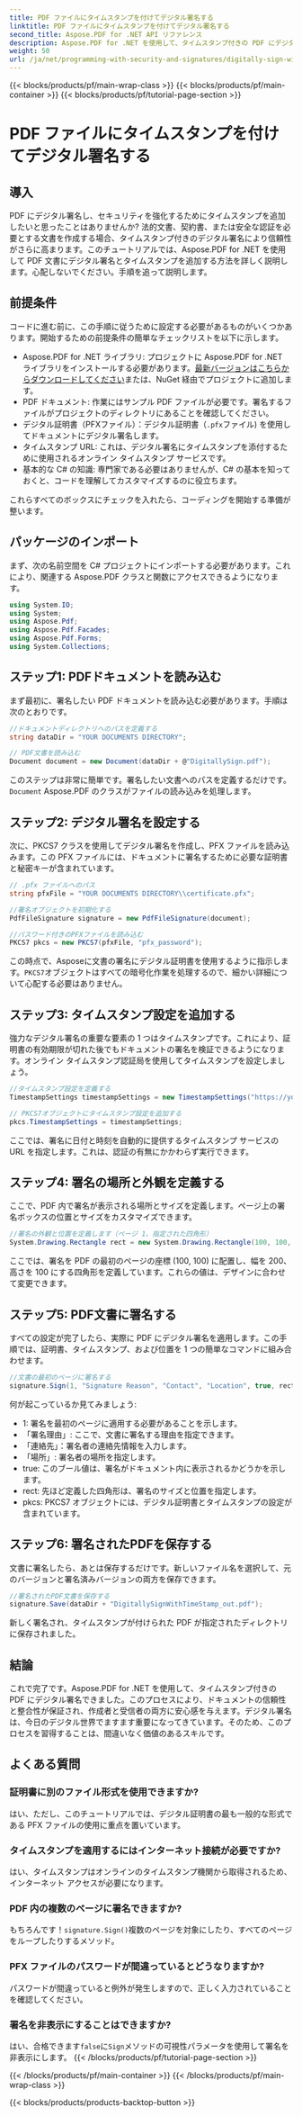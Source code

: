 ```yaml
---
title: PDF ファイルにタイムスタンプを付けてデジタル署名する
linktitle: PDF ファイルにタイムスタンプを付けてデジタル署名する
second_title: Aspose.PDF for .NET API リファレンス
description: Aspose.PDF for .NET を使用して、タイムスタンプ付きの PDF にデジタル署名する方法を学びます。このステップ バイ ステップ ガイドでは、前提条件、証明書の設定、タイムスタンプなどについて説明します。
weight: 50
url: /ja/net/programming-with-security-and-signatures/digitally-sign-with-time-stamp/
---
```


{{< blocks/products/pf/main-wrap-class >}}
{{< blocks/products/pf/main-container >}}
{{< blocks/products/pf/tutorial-page-section >}}

# PDF ファイルにタイムスタンプを付けてデジタル署名する

## 導入

PDF にデジタル署名し、セキュリティを強化するためにタイムスタンプを追加したいと思ったことはありませんか? 法的文書、契約書、または安全な認証を必要とする文書を作成する場合、タイムスタンプ付きのデジタル署名により信頼性がさらに高まります。このチュートリアルでは、Aspose.PDF for .NET を使用して PDF 文書にデジタル署名とタイムスタンプを追加する方法を詳しく説明します。心配しないでください。手順を追って説明します。

## 前提条件

コードに進む前に、この手順に従うために設定する必要があるものがいくつかあります。開始するための前提条件の簡単なチェックリストを以下に示します。

-  Aspose.PDF for .NET ライブラリ: プロジェクトに Aspose.PDF for .NET ライブラリをインストールする必要があります。[最新バージョンはこちらからダウンロードしてください](https://releases.aspose.com/pdf/net/)または、NuGet 経由でプロジェクトに追加します。
- PDF ドキュメント: 作業にはサンプル PDF ファイルが必要です。署名するファイルがプロジェクトのディレクトリにあることを確認してください。
- デジタル証明書（PFXファイル）：デジタル証明書（`.pfx`ファイル) を使用してドキュメントにデジタル署名します。
- タイムスタンプ URL: これは、デジタル署名にタイムスタンプを添付するために使用されるオンライン タイムスタンプ サービスです。 
- 基本的な C# の知識: 専門家である必要はありませんが、C# の基本を知っておくと、コードを理解してカスタマイズするのに役立ちます。

これらすべてのボックスにチェックを入れたら、コーディングを開始する準備が整います。

## パッケージのインポート

まず、次の名前空間を C# プロジェクトにインポートする必要があります。これにより、関連する Aspose.PDF クラスと関数にアクセスできるようになります。

```csharp
using System.IO;
using System;
using Aspose.Pdf;
using Aspose.Pdf.Facades;
using Aspose.Pdf.Forms;
using System.Collections;
```

## ステップ1: PDFドキュメントを読み込む

まず最初に、署名したい PDF ドキュメントを読み込む必要があります。手順は次のとおりです。

```csharp
//ドキュメントディレクトリへのパスを定義する
string dataDir = "YOUR DOCUMENTS DIRECTORY";

// PDF文書を読み込む
Document document = new Document(dataDir + @"DigitallySign.pdf");
```

このステップは非常に簡単です。署名したい文書へのパスを定義するだけです。`Document` Aspose.PDF のクラスがファイルの読み込みを処理します。

## ステップ2: デジタル署名を設定する

次に、PKCS7 クラスを使用してデジタル署名を作成し、PFX ファイルを読み込みます。この PFX ファイルには、ドキュメントに署名するために必要な証明書と秘密キーが含まれています。

```csharp
// .pfx ファイルへのパス
string pfxFile = "YOUR DOCUMENTS DIRECTORY\\certificate.pfx";

//署名オブジェクトを初期化する
PdfFileSignature signature = new PdfFileSignature(document);

//パスワード付きのPFXファイルを読み込む
PKCS7 pkcs = new PKCS7(pfxFile, "pfx_password");
```

この時点で、Asposeに文書の署名にデジタル証明書を使用するように指示します。`PKCS7`オブジェクトはすべての暗号化作業を処理するので、細かい詳細について心配する必要はありません。

## ステップ3: タイムスタンプ設定を追加する

強力なデジタル署名の重要な要素の 1 つはタイムスタンプです。これにより、証明書の有効期限が切れた後でもドキュメントの署名を検証できるようになります。オンライン タイムスタンプ認証局を使用してタイムスタンプを設定しましょう。

```csharp
//タイムスタンプ設定を定義する
TimestampSettings timestampSettings = new TimestampSettings("https://your_timestamp_url", "ユーザー:パスワード");

// PKCS7オブジェクトにタイムスタンプ設定を追加する
pkcs.TimestampSettings = timestampSettings;
```

ここでは、署名に日付と時刻を自動的に提供するタイムスタンプ サービスの URL を指定します。これは、認証の有無にかかわらず実行できます。

## ステップ4: 署名の場所と外観を定義する

ここで、PDF 内で署名が表示される場所とサイズを定義します。ページ上の署名ボックスの位置とサイズをカスタマイズできます。

```csharp
//署名の外観と位置を定義します（ページ 1、指定された四角形）
System.Drawing.Rectangle rect = new System.Drawing.Rectangle(100, 100, 200, 100);
```

ここでは、署名を PDF の最初のページの座標 (100, 100) に配置し、幅を 200、高さを 100 にする四角形を定義しています。これらの値は、デザインに合わせて変更できます。

## ステップ5: PDF文書に署名する

すべての設定が完了したら、実際に PDF にデジタル署名を適用します。この手順では、証明書、タイムスタンプ、および位置を 1 つの簡単なコマンドに組み合わせます。

```csharp
//文書の最初のページに署名する
signature.Sign(1, "Signature Reason", "Contact", "Location", true, rect, pkcs);
```

何が起こっているか見てみましょう:
- 1: 署名を最初のページに適用する必要があることを示します。
- 「署名理由」: ここで、文書に署名する理由を指定できます。
- 「連絡先」：署名者の連絡先情報を入力します。
- 「場所」: 署名者の場所を指定します。
- true: このブール値は、署名がドキュメント内に表示されるかどうかを示します。
- rect: 先ほど定義した四角形は、署名のサイズと位置を指定します。
- pkcs: PKCS7 オブジェクトには、デジタル証明書とタイムスタンプの設定が含まれています。

## ステップ6: 署名されたPDFを保存する

文書に署名したら、あとは保存するだけです。新しいファイル名を選択して、元のバージョンと署名済みバージョンの両方を保存できます。

```csharp
//署名されたPDF文書を保存する
signature.Save(dataDir + "DigitallySignWithTimeStamp_out.pdf");
```

新しく署名され、タイムスタンプが付けられた PDF が指定されたディレクトリに保存されました。

## 結論

これで完了です。Aspose.PDF for .NET を使用して、タイムスタンプ付きの PDF にデジタル署名できました。このプロセスにより、ドキュメントの信頼性と整合性が保証され、作成者と受信者の両方に安心感を与えます。デジタル署名は、今日のデジタル世界でますます重要になってきています。そのため、このプロセスを習得することは、間違いなく価値のあるスキルです。

## よくある質問

### 証明書に別のファイル形式を使用できますか?  
はい、ただし、このチュートリアルでは、デジタル証明書の最も一般的な形式である PFX ファイルの使用に重点を置いています。

### タイムスタンプを適用するにはインターネット接続が必要ですか?  
はい、タイムスタンプはオンラインのタイムスタンプ機関から取得されるため、インターネット アクセスが必要になります。

### PDF 内の複数のページに署名できますか?  
もちろんです！`signature.Sign()`複数のページを対象にしたり、すべてのページをループしたりするメソッド。

### PFX ファイルのパスワードが間違っているとどうなりますか?  
パスワードが間違っていると例外が発生しますので、正しく入力されていることを確認してください。

### 署名を非表示にすることはできますか?  
はい、合格できます`false`に`Sign`メソッドの可視性パラメータを使用して署名を非表示にします。
{{< /blocks/products/pf/tutorial-page-section >}}

{{< /blocks/products/pf/main-container >}}
{{< /blocks/products/pf/main-wrap-class >}}

{{< blocks/products/products-backtop-button >}}
